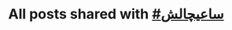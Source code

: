 # All posts shared with [#ساعیچالش](https://www.instagram.com/explore/tags/%D8%B3%D8%A7%D8%B9%DB%8C%DA%86%D8%A7%D9%84%D8%B4/)

